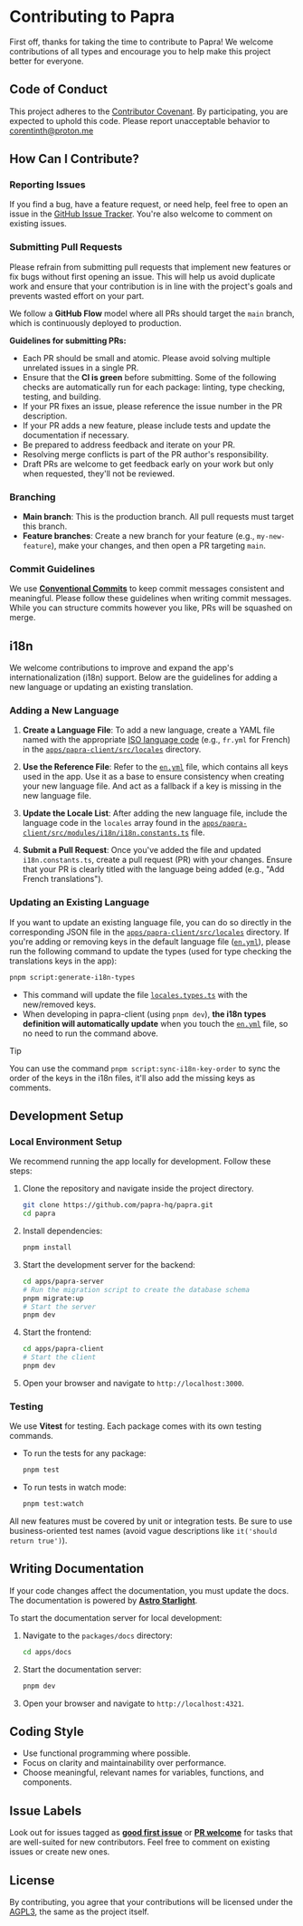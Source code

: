 # Contributing to Papra

First off, thanks for taking the time to contribute to Papra! We welcome contributions of all types and encourage you to help make this project better for everyone.

## Code of Conduct

This project adheres to the [Contributor Covenant](https://www.contributor-covenant.org/). By participating, you are expected to uphold this code. Please report unacceptable behavior to <corentinth@proton.me>

## How Can I Contribute?

### Reporting Issues

If you find a bug, have a feature request, or need help, feel free to open an issue in the [GitHub Issue Tracker](https://github.com/papra-hq/papra/issues). You're also welcome to comment on existing issues.

### Submitting Pull Requests

Please refrain from submitting pull requests that implement new features or fix bugs without first opening an issue. This will help us avoid duplicate work and ensure that your contribution is in line with the project's goals and prevents wasted effort on your part.

We follow a **GitHub Flow** model where all PRs should target the `main` branch, which is continuously deployed to production.

**Guidelines for submitting PRs:**

- Each PR should be small and atomic. Please avoid solving multiple unrelated issues in a single PR.
- Ensure that the **CI is green** before submitting. Some of the following checks are automatically run for each package: linting, type checking, testing, and building.
- If your PR fixes an issue, please reference the issue number in the PR description.
- If your PR adds a new feature, please include tests and update the documentation if necessary.
- Be prepared to address feedback and iterate on your PR.
- Resolving merge conflicts is part of the PR author's responsibility.
- Draft PRs are welcome to get feedback early on your work but only when requested, they'll not be reviewed.

### Branching

- **Main branch**: This is the production branch. All pull requests must target this branch.
- **Feature branches**: Create a new branch for your feature (e.g., `my-new-feature`), make your changes, and then open a PR targeting `main`.

### Commit Guidelines

We use **[Conventional Commits](https://www.conventionalcommits.org/)** to keep commit messages consistent and meaningful. Please follow these guidelines when writing commit messages. While you can structure commits however you like, PRs will be squashed on merge.

## i18n

We welcome contributions to improve and expand the app's internationalization (i18n) support. Below are the guidelines for adding a new language or updating an existing translation.

### Adding a New Language

1. **Create a Language File**: To add a new language, create a YAML file named with the appropriate [ISO language code](https://en.wikipedia.org/wiki/List_of_ISO_639-1_codes) (e.g., `fr.yml` for French) in the [`apps/papra-client/src/locales`](./apps/papra-client/src/locales) directory.

2. **Use the Reference File**: Refer to the [`en.yml`](./apps/papra-client/src/locales/en.yml) file, which contains all keys used in the app. Use it as a base to ensure consistency when creating your new language file. And act as a fallback if a key is missing in the new language file.

3. **Update the Locale List**: After adding the new language file, include the language code in the `locales` array found in the [`apps/papra-client/src/modules/i18n/i18n.constants.ts`](./apps/papra-client/src/modules/i18n/i18n.constants.ts) file.

4. **Submit a Pull Request**: Once you've added the file and updated `i18n.constants.ts`, create a pull request (PR) with your changes. Ensure that your PR is clearly titled with the language being added (e.g., "Add French translations").

### Updating an Existing Language

If you want to update an existing language file, you can do so directly in the corresponding JSON file in the [`apps/papra-client/src/locales`](./apps/papra-client/src/locales) directory. If you're adding or removing keys in the default language file ([`en.yml`](./apps/papra-client/src/locales/en.yml)), please run the following command to update the types (used for type checking the translations keys in the app):

```bash
pnpm script:generate-i18n-types
```

- This command will update the file [`locales.types.ts`](./apps/papra-client/src/modules/i18n/locale.types.ts) with the new/removed keys.
- When developing in papra-client (using `pnpm dev`), **the i18n types definition will automatically update** when you touch the  [`en.yml`](./apps/papra-client/src/locales/en.yml) file, so no need to run the command above.

> [!TIP]
> You can use the command `pnpm script:sync-i18n-key-order` to sync the order of the keys in the i18n files, it'll also add the missing keys as comments.

## Development Setup

### Local Environment Setup

We recommend running the app locally for development. Follow these steps:

1. Clone the repository and navigate inside the project directory.

   ```bash
   git clone https://github.com/papra-hq/papra.git
   cd papra
   ```

2. Install dependencies:

   ```bash
   pnpm install
   ```

3. Start the development server for the backend:

   ```bash
   cd apps/papra-server
   # Run the migration script to create the database schema
   pnpm migrate:up 
   # Start the server
   pnpm dev
   ```

4. Start the frontend:

   ```bash
   cd apps/papra-client
   # Start the client
   pnpm dev
   ```

5. Open your browser and navigate to `http://localhost:3000`.

### Testing

We use **Vitest** for testing. Each package comes with its own testing commands.

- To run the tests for any package:

   ```bash
   pnpm test
   ```

- To run tests in watch mode:

   ```bash
   pnpm test:watch
   ```

All new features must be covered by unit or integration tests. Be sure to use business-oriented test names (avoid vague descriptions like `it('should return true')`).

## Writing Documentation

If your code changes affect the documentation, you must update the docs. The documentation is powered by [**Astro Starlight**](https://starlight.astro.build/).

To start the documentation server for local development:

1. Navigate to the `packages/docs` directory:

   ```bash
   cd apps/docs
   ```

2. Start the documentation server:

   ```bash
   pnpm dev
   ```

3. Open your browser and navigate to `http://localhost:4321`.

## Coding Style

- Use functional programming where possible.
- Focus on clarity and maintainability over performance.
- Choose meaningful, relevant names for variables, functions, and components.

## Issue Labels

Look out for issues tagged as [**good first issue**](https://github.com/papra-hq/papra/issues?q=sort%3Aupdated-desc%20is%3Aissue%20state%3Aopen%20label%3A%22good%20first%20issue%22) or [**PR welcome**](https://github.com/papra-hq/papra/issues?q=sort%3Aupdated-desc+is%3Aissue+state%3Aopen+label%3A%22PR+welcome%22) for tasks that are well-suited for new contributors. Feel free to comment on existing issues or create new ones.

## License

By contributing, you agree that your contributions will be licensed under the [AGPL3](./LICENSE), the same as the project itself.
